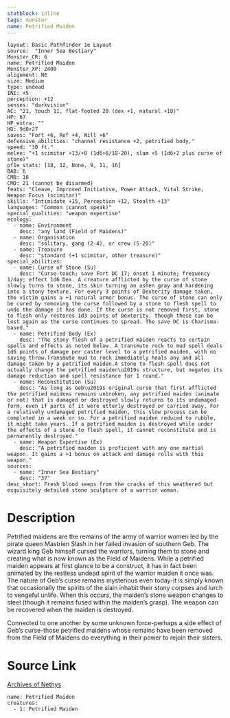 ```yaml
---
statblock: inline
tags: monster
name: Petrified Maiden
---
```

```statblock
layout: Basic Pathfinder 1e Layout
source:  "Inner Sea Bestiary"
Monster_CR: 6
name: Petrified Maiden
Monster_XP: 2400
alignment: NE
size: Medium
type: undead
INI: +5
perception: +12
senses: "darkvision"
AC: "21, touch 11, flat-footed 20 (dex +1, natural +10)"
HP: 67
HP_extra: ""
HD: 9d8+27
saves: "Fort +6, Ref +4, Will +6"
defensive_abilities: "channel resistance +2, petrified body,"
speed: "30 ft."
melee: "+1 scimitar +13/+8 (1d6+6/18-20), slam +5 (1d6+2 plus curse of stone)"
pf1e_stats: [18, 12, None, 9, 11, 16]
BAB: 6
CMB: 10
CMD: 21 (cannot be disarmed)
feats: "Cleave, Improved Initiative, Power Attack, Vital Strike, Weapon Focus (scimitar)"
skills: "Intimidate +15, Perception +12, Stealth +13"
languages: "Common (cannot speak)"
special_qualities: "weapon expertise"
ecology:
  - name: Environment
    desc: "any land (Field of Maidens)"
  - name: Organisation
    desc: "solitary, gang (2-4), or crew (5-20)"
  - name: Treasure
    desc: "standard (+1 scimitar, other treasure)"
special_abilities:
  - name: Curse of Stone (Su)
    desc: "Curse-touch; save Fort DC 17; onset 1 minute; frequency 1/day; effect 1d6 Dex. A creature afflicted by the curse of stone slowly turns to stone, its skin turning an ashen gray and hardening into a stony texture. For every 3 points of Dexterity damage taken, the victim gains a +1 natural armor bonus. The curse of stone can only be cured by removing the curse followed by a stone to flesh spell to undo the damage it has done. If the curse is not removed first, stone to flesh only restores 1d3 points of Dexterity, though these can be lost again as the curse continues to spread. The save DC is Charisma-based."
  - name: Petrified Body (Ex)
    desc: "The stony flesh of a petrified maiden reacts to certain spells and effects as noted below. A transmute rock to mud spell deals 1d6 points of damage per caster level to a petrified maiden, with no saving throw.Transmute mud to rock immediately heals any and all damage taken by a petrified maiden.A stone to flesh spell does not actually change the petrified maiden\u2019s structure, but negates its damage reduction and spell resistance for 1 round."
  - name: Reconstitution (Su)
    desc: "As long as Geb\u2019s original curse that first afflicted the petrified maidens remains unbroken, any petrified maiden (animate or not) that is damaged or destroyed slowly returns to its undamaged form, even if parts of it were utterly destroyed or carried away. For a relatively undamaged petrified maiden, this slow process can be completed in a week or so. For a petrified maiden reduced to rubble, it might take years. If a petrified maiden is destroyed while under the effects of a stone to flesh spell, it cannot reconstitute and is permanently destroyed."
  - name: Weapon Expertise (Ex)
    desc: "A petrified maiden is proficient with any one martial weapon. It gains a +1 bonus on attack and damage rolls with this weapon."
sources:
  - name: "Inner Sea Bestiary"
    desc: "37"
desc_short: Fresh blood seeps from the cracks of this weathered but exquisitely detailed stone sculpture of a warrior woman.
```
# Description
Petrified maidens are the remains of the army of warrior women led by the pirate queen Mastrien Slash in her failed invasion of southern Geb. The wizard king Geb himself cursed the warriors, turning them to stone and creating what is now known as the Field of Maidens. While a petrified maiden appears at first glance to be a construct, it has in fact been animated by the restless undead spirit of the warrior maiden it once was. The nature of Geb’s curse remains mysterious even today-it is simply known that occasionally the spirits of the slain inhabit their stony corpses and lurch to vengeful unlife. When this occurs, the maiden’s stone weapon changes to steel (though it remains fused within the maiden’s grasp). The weapon can be recovered when the maiden is destroyed.

Connected to one another by some unknown force-perhaps a side effect of Geb’s curse-those petrified maidens whose remains have been removed from the Field of Maidens do everything in their power to rejoin their sisters.
# Source Link
[Archives of Nethys](https://aonprd.com/MonsterDisplay.aspx?ItemName=Petrified%20Maiden)
```encounter-table
name: Petrified Maiden
creatures:
  - 1: Petrified Maiden
```
